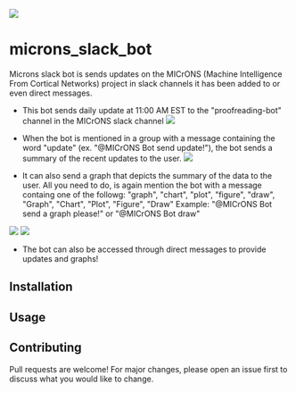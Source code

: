 ![](../figures/Microns_Slack_Bot.png)
# microns_slack_bot
Microns slack bot is sends updates on the MICrONS (Machine Intelligence From Cortical Networks) project in slack channels it has been added to or even direct messages.

* This bot sends daily update at 11:00 AM EST to the "proofreading-bot" channel in the MICrONS slack channel
![](../figures/daily.png)

* When the bot is mentioned in a group with a message containing the word "update" (ex. "@MICrONS Bot send update!"), the bot sends a summary of the recent updates to the user. 
![](../figures/update.png)

* It can also send a graph that depicts the summary of the data to the user. All you need to do, is again mention the bot with a message containg one of the followg: "graph", "chart", "plot", "figure", "draw", "Graph", "Chart", "Plot", "Figure", "Draw"
Example: "@MICrONS Bot send a graph please!" or "@MICrONS Bot draw"

![](../figures/draw.png)
![](../figures/zoom.png)

* The bot can also be accessed through direct messages to provide updates and graphs!

## Installation

## Usage 

## Contributing
Pull requests are welcome! For major changes, please open an issue first to discuss what you would like to change.

